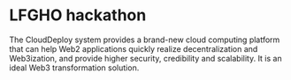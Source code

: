 # LFGHO hackathon
The CloudDeploy system provides a brand-new cloud computing platform that can help Web2 applications quickly realize decentralization and Web3ization, and provide higher security, credibility and scalability. It is an ideal Web3 transformation solution.
